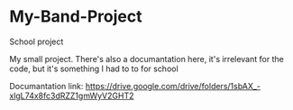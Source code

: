 # My-Band-Project
School project

My small project. There's also a documantation here, it's irrelevant for the code, but it's something I had to to for school

Documantation link: https://drive.google.com/drive/folders/1sbAX_-xlgL74x8fc3dRZZ1gmWyV2GHT2
